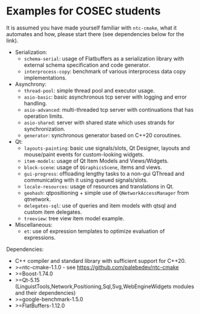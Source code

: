 Examples for COSEC students
===========================

It is assumed you have made yourself familiar with `ntc-cmake`, what it automates and how, please start there (see dependencies below for the link).

- Serialization:
  - `schema-serial`: usage of Flatbuffers as a serialization library with external schema specification and code generator.
  - `interprocess-copy`: benchmark of various interprocess data copy implementations.
- Asynchrony:
  - `thread-pool`: simple thread pool and executor usage.
  - `asio-basic`: basic asynchronous tcp server with logging and error handling.
  - `asio-advanced`: multi-threaded tcp server with continuations that has operation limits.
  - `asio-shared`: server with shared state which uses strands for synchronization.
  - `generator`: synchronous generator based on C++20 coroutines.
- Qt:
  - `layouts-painting`: basic use signals/slots, Qt Designer, layouts and mouse/paint events for custom-looking widgets.
  - `item-models`: usage of Qt Item Models and Views/Widgets.
  - `block-scene`: usage of `QGraphicsScene`, items and views.
  - `gui-progress`: offloading lengthy tasks to a non-gui QThread and communicating with it using queued signals/slots.
  - `locale-resources`: usage of resources and translations in Qt.
  - `geohash`: qtpositioning + simple use of `QNetworkAccessManager` from qtnetwork.
  - `delegates-sql`: use of queries and item models with qtsql and custom item delegates.
  - `treeview`: tree view item model example.
- Miscellaneous:
  - `et`: use of expression templates to optimize evaluation of expressions.

Dependencies:
- C++ compiler and standard library with sufficient support for C++20.
- \>=ntc-cmake-1.1.0 - see https://github.com/palebedev/ntc-cmake
- \>=Boost-1.74.0
- \>=Qt-5.15 (LinguistTools,Network,Positioning,Sql,Svg,WebEngineWidgets modules and their dependencies)
- \>=google-benchmark-1.5.0
- \>=FlatBuffers-1.12.0
